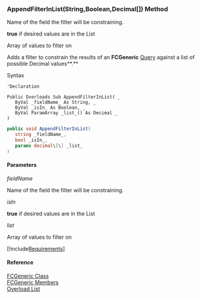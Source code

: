 ﻿### AppendFilterInList(String,Boolean,Decimal\[\]) Method

Name of the field the filter will be constraining.

**true** if desired values are in the List

Array of values to filter on

Adds a filter to constrain the results of an **FCGeneric** [Query](fcSDK~FChoice.Foundation.FCGeneric~Query.md) against a list of possible Decimal values**.**

Syntax

```vbnet
'Declaration

Public Overloads Sub AppendFilterInList( _
   ByVal _fieldName_ As String, _
   ByVal _isIn_ As Boolean, _
   ByVal ParamArray _list_() As Decimal _
) 
```

```csharp
public void AppendFilterInList( 
   string _fieldName_,
   bool _isIn_,
   params decimal\[\] _list_
)
```

#### Parameters

_fieldName_

Name of the field the filter will be constraining.

_isIn_

**true** if desired values are in the List

_list_

Array of values to filter on

[!include[Requirements](../partials/requirements.md)]

#### Reference

[FCGeneric Class](fcSDK~FChoice.Foundation.FCGeneric.md)  
[FCGeneric Members](fcSDK~FChoice.Foundation.FCGeneric_members.md)  
[Overload List](fcSDK~FChoice.Foundation.FCGeneric~AppendFilterInList.md)